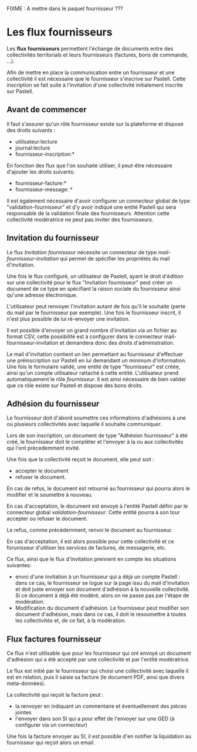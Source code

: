 FIXME : A mettre dans le paquet fournisseur ???  

Les flux fournisseurs
===

Les **flux fournisseurs** permettent l'échange de documents entre des collectivités territorials et leurs fournisseurs
(factures, bons de commande, ...).

Afin de mettre en place la communication entre un fournisseur et une collectivité il est nécessaire que le fournisseur 
s'inscrive sur Pastell. Cette inscription se fait suite à l'invitation d'une collectivité initialement inscrite sur Pastell.

Avant de commencer
---
Il faut s'assurer qu'un rôle fournisseur existe sur la plateforme et dispose des droits suivants :

* utilisateur:lecture
* journal:lecture
* fournisseur-inscription:*

En fonction des flux que l'on souhaite utiliser, il peut-être nécessaire d'ajouter les droits suivants: 
* fournisseur-facture:*
* fournisseur-message: *

Il est également nécessaire d'avoir configurer un connecteur global de type "validation-fournisseur" et d'y avoir indiqué
une entité Pastell qui sera responsable de la validation finale des fournisseurs. Attention cette collectivité modératrice ne peut pas 
inviter des fournisseurs.


Invitation du fournisseur
---

Le flux *Invitation fournisseur* nécessite un connecteur de type *mail-fournisseur-invitation* 
qui permet de spécifier les propriétés du mail d'invitation.


Une fois le flux configuré, un utilisateur de Pastell, ayant le droit d'édition sur une collectivité pour le flux "Invitation fournisseur" 
peut créer un document de ce type en spécifiant la raison sociale du fournisseur ainsi qu'une adresse électronique. 

L'utilisateur peut renvoyer l'invitation autant de fois qu'il le souhaite (perte du mail par le fournisseur par exemple).
Une fois le fournisseur inscrit, il n'est plus possible de lui ré-envoyer une invitation.

Il est possible d'envoyer un grand nombre d'invitation via un fichier au format CSV, cette possibilité est à configurer dans le 
connecteur mail-fournisseur-invitation et demandera donc des droits d'administration.

Le mail d'invitation contient un lien permettant au fournisseur d'effectuer une préinscription sur Pastell en lui demandant un minimum 
d'information. Une fois le formulaire validé, une entité de type "fournisseur" est créée, ainsi qu'un compte utilisateur rattaché 
à cette entité. L'utilisateur prend automatiquement le rôle *fournisseur*. Il est ainsi nécessaire de bien valider que ce rôle existe sur Pastell
et dispose des bons droits.

Adhésion du fournisseur
---

Le fournisseur doit d'abord soumettre ces informations d'adhésions à une ou plusieurs collectivités avec laquelle il souhaite communiquer.

Lors de son inscription, un document de type "Adhésion fournisseur" à été créé, le fournisseur doit le compléter et l'envoyer à la ou 
aux collectivités qui l'ont précedemment invité.

Une fois que la collectivité reçoit le document, elle peut soit :
* accepter le document
* refuser le document.

En cas de refus, le document est retourné au fournisseur qui pourra alors le modifier et le soumettre à nouveau.

En cas d'acceptation, le document est envoyé à l'entité Pastell défini par le connecteur global *validation-fournisseur*.
Cette entité pourra à son tour accepter ou refuser le document.

Le refus, comme précédemment, renvoi le document au fournisseur.

En cas d'acceptation, il est alors possible pour cette collectivité et ce forunisseur d'utiliser les services de factures, de messagerie, etc.

Ce flux, ainsi que le flux d'invitation prennent en compte les situations suivantes:
* envoi d'une invitation à un fournisseur qui a déjà un compte Pastell : dans ce cas, le fournisseur se logue sur la page issu du mail 
d'invitation et doit juste envoyer son document d'adhésion à la nouvelle collectivité. Si ce document à déjà été modéré, alors
on ne passe pas par l'étape de modération.
* Modification du document d'adhésion. Le fournisseur peut modifier son document d'adhésion, mais dans ce cas, il doit le resoumettre 
à toutes les collectivités et, de ce fait, à la modération.



Flux factures fournisseur
---

Ce flux n'est utilisable que pour les fournisseur qui ont envoyé un document d'adhésion qui a été accepté par une collectivité et par 
l'entité modératrice.

Le flux est initié par le fournisseur qui choisi une collectivité avec laquelle il est en relation, puis il saisie sa facture (le 
document PDF, ainsi que divers meta-données).

La collectivité qui reçoit la facture peut :
* la renvoyer en indiquant un commentaire et éventuellement des pièces jointes
* l'envoyer dans son SI qui a pour effet de l'envoyer sur une GED (à configurer via un connecteur)

Une fois la facture envoyer au SI, il est possible d'en notifier la liquidation au fournisseur qui reçoit alors un email.








